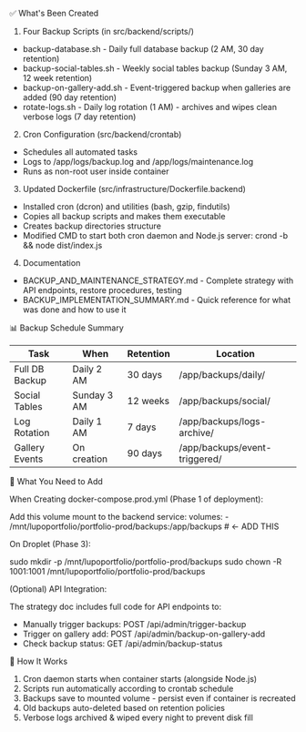 

  ✅ What's Been Created

  1. Four Backup Scripts (in src/backend/scripts/)

  - backup-database.sh - Daily full database backup (2 AM, 30 day retention)
  - backup-social-tables.sh - Weekly social tables backup (Sunday 3 AM, 12 week retention)
  - backup-on-gallery-add.sh - Event-triggered backup when galleries are added (90 day retention)
  - rotate-logs.sh - Daily log rotation (1 AM) - archives and wipes clean verbose logs (7 day retention)

  2. Cron Configuration (src/backend/crontab)

  - Schedules all automated tasks
  - Logs to /app/logs/backup.log and /app/logs/maintenance.log
  - Runs as non-root user inside container

  3. Updated Dockerfile (src/infrastructure/Dockerfile.backend)

  - Installed cron (dcron) and utilities (bash, gzip, findutils)
  - Copies all backup scripts and makes them executable
  - Creates backup directories structure
  - Modified CMD to start both cron daemon and Node.js server: crond -b && node dist/index.js

  4. Documentation

  - BACKUP_AND_MAINTENANCE_STRATEGY.md - Complete strategy with API endpoints, restore procedures, testing
  - BACKUP_IMPLEMENTATION_SUMMARY.md - Quick reference for what was done and how to use it

  📊 Backup Schedule Summary

  | Task           | When        | Retention | Location                      |
  |----------------|-------------|-----------|-------------------------------|
  | Full DB Backup | Daily 2 AM  | 30 days   | /app/backups/daily/           |
  | Social Tables  | Sunday 3 AM | 12 weeks  | /app/backups/social/          |
  | Log Rotation   | Daily 1 AM  | 7 days    | /app/backups/logs-archive/    |
  | Gallery Events | On creation | 90 days   | /app/backups/event-triggered/ |

  🔧 What You Need to Add

  When Creating docker-compose.prod.yml (Phase 1 of deployment):

  Add this volume mount to the backend service:
  volumes:
    - /mnt/lupoportfolio/portfolio-prod/backups:/app/backups  # ← ADD THIS

  On Droplet (Phase 3):

  sudo mkdir -p /mnt/lupoportfolio/portfolio-prod/backups
  sudo chown -R 1001:1001 /mnt/lupoportfolio/portfolio-prod/backups

  (Optional) API Integration:

  The strategy doc includes full code for API endpoints to:
  - Manually trigger backups: POST /api/admin/trigger-backup
  - Trigger on gallery add: POST /api/admin/backup-on-gallery-add
  - Check backup status: GET /api/admin/backup-status

  🎯 How It Works

  1. Cron daemon starts when container starts (alongside Node.js)
  2. Scripts run automatically according to crontab schedule
  3. Backups save to mounted volume - persist even if container is recreated
  4. Old backups auto-deleted based on retention policies
  5. Verbose logs archived & wiped every night to prevent disk fill